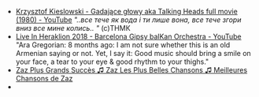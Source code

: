 - [Krzysztof Kieslowski - Gadające głowy aka Talking Heads full movie (1980) - YouTube](https://www.youtube.com/watch?v=66CbSfuyxTU) _"..все тече як вода і ти лише вона, все тече згори вниз все мине колись.. "_ (с)ТНМК 
-  [Live In Heraklion 2018 - Barcelona Gipsy balKan Orchestra - YouTube](https://www.youtube.com/watch?v=zINrTaZyjcs) "Ara Gregorian: 8 months ago: I am not sure whether this is an old Armenian saying or not. Yet, I say it:  Good music should bring a smile on your face, a tear to your eye & good rhythm to your thighs." 
-  [Zaz Plus Grands Succès ♫ Zaz Les Plus Belles Chansons ♫ Meilleures Chansons de Zaz](https://www.youtube.com/watch?v=IKT6uuBJfSw) 
-   

